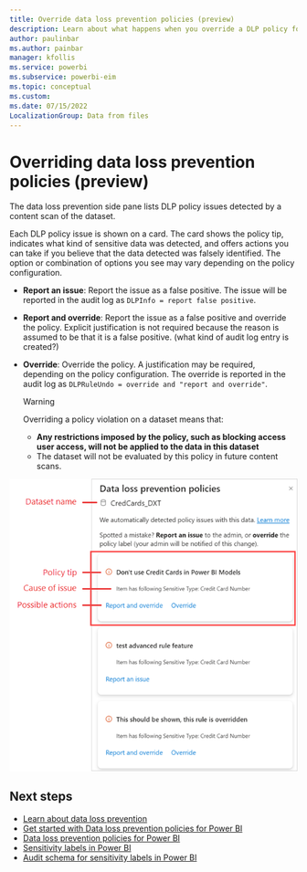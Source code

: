 ```yaml
---
title: Override data loss prevention policies (preview)
description: Learn about what happens when you override a DLP policy for Power BI.
author: paulinbar
ms.author: painbar
manager: kfollis
ms.service: powerbi
ms.subservice: powerbi-eim
ms.topic: conceptual
ms.custom:
ms.date: 07/15/2022
LocalizationGroup: Data from files
---
```


# Overriding data loss prevention policies (preview)

The data loss prevention side pane lists DLP policy issues detected by a content scan of the dataset.

Each DLP policy issue is shown on a card. The card shows the policy tip, indicates what kind of sensitive data was detected, and offers actions you can take if you believe that the data detected was falsely identified. The option or combination of options you see may vary depending on the policy configuration.

* **Report an issue**: Report the issue as a false positive. The issue will be reported in the audit log as `DLPInfo = report false positive`.
* **Report and override**: Report the issue as a false positive and override the policy. Explicit justification is not required because the reason is assumed to be that it is a false positive. (what kind of audit log entry is created?)
* **Override**: Override the policy. A justification may be required, depending on the policy configuration. The override is reported in the audit log as `DLPRuleUndo = override and "report and override"`.

    >[!WARNING]
    > Overriding a policy violation on a dataset means that:
    > * **Any restrictions imposed by the policy, such as blocking access user access, will not be applied to the data in this dataset**
    > * The dataset will not be evaluated by this policy in future content scans.

![Screenshot of D L P policies sidepane](./media/service-security-dlp-policies-for-power-b-override/power-bi-dlp-override-pane.png)

## Next steps

* [Learn about data loss prevention](/microsoft-365/compliance/dlp-learn-about-dlp)
* [Get started with Data loss prevention policies for Power BI](/microsoft-365/compliance/dlp-powerbi-get-started)
* [Data loss prevention policies for Power BI](./service-security-dlp-policies-for-power-bi.md)
* [Sensitivity labels in Power BI](service-security-sensitivity-label-overview.md)
* [Audit schema for sensitivity labels in Power BI](service-security-sensitivity-label-audit-schema.md)
